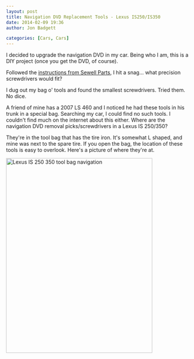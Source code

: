 ```yaml
---
layout: post
title: Navigation DVD Replacement Tools - Lexus IS250/IS350
date: 2014-02-09 19:36
author: Jon Badgett

categories: [Cars, Cars]
---
```

I decided to upgrade the navigation DVD in my car. Being who I am, this is a DIY project (once you get the DVD, of course).
<!--more-->

 Followed the <a href="http://lexus.sewellparts.com/pdf/Navigation_System_Installation_Guide.pdf">instructions from Sewell Parts</a>, I hit a snag... what precision screwdrivers would fit?

I dug out my bag o' tools and found the smallest screwdrivers. Tried them. No dice.

A friend of mine has a 2007 LS 460 and I noticed he had these tools in his trunk in a special bag. Searching my car, I could find no such tools. I couldn't find much on the internet about this either. Where are the navigation DVD removal picks/screwdrivers in a Lexus IS 250/350?

They're in the tool bag that has the tire iron. It's somewhat L shaped, and mine was next to the spare tire. If you open the bag, the location of these tools is easy to overlook. Here's a picture of where they're at.

<img class="aligncenter size-full wp-image-439" alt="Lexus IS 250 350 tool bag navigation" src="http://www.jonthenerd.com/wp-content/uploads/2014/02/Lexus-IS-250-350-tool-bag-navigation.jpg" width="400" height="533" />
